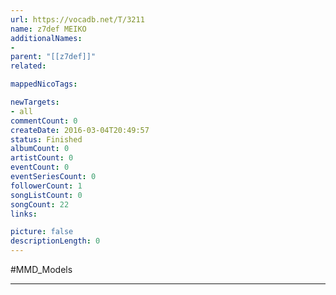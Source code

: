 ```yaml
---
url: https://vocadb.net/T/3211
name: z7def MEIKO
additionalNames: 
- 
parent: "[[z7def]]"
related:

mappedNicoTags:

newTargets:
- all
commentCount: 0
createDate: 2016-03-04T20:49:57
status: Finished
albumCount: 0
artistCount: 0
eventCount: 0
eventSeriesCount: 0
followerCount: 1
songListCount: 0
songCount: 22
links: 

picture: false
descriptionLength: 0
---
```


#MMD_Models



---


